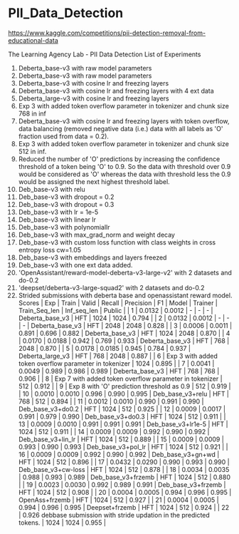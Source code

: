 # PII_Data_Detection
https://www.kaggle.com/competitions/pii-detection-removal-from-educational-data

The Learning Agency Lab - PII Data Detection
List of Experiments
1. Deberta_base-v3 with raw model parameters
2. Deberta_base-v3 with raw model parameters
3. Deberta_base-v3 with cosine lr and freezing layers
4. Deberta_base-v3 with cosine lr and freezing layers with 4 ext data
5. Deberta_large-v3 with cosine lr and freezing layers
6. Exp 3 with added token overflow parameter in tokenizer and chunk size 768 in inf
7. Deberta_base-v3 with cosine lr and freezing layers with token overflow, data balancing (removed negative data (i.e.) data with all labels as 'O' fraction used from data = 0.2).
8. Exp 3 with added token overflow parameter in tokenizer and chunk size 512 in inf.
9. Reduced the number of 'O' predictions by increasing the confidence threshold of a token being 'O' to 0.9. So the data with threshold over 0.9 would be considered as 'O' whereas the data with threshold less the 0.9 would be assigned the next highest threshold label.
10. Deb_base-v3 with relu
11. Deb_base-v3 with dropout = 0.2
12. Deb_base-v3 with dropout = 0.3
13. Deb_base-v3 with lr = 1e-5
14. Deb_base-v3 with linear lr
15. Deb_base-v3 with polynomiallr
16. Deb_base-v3 with max_grad_norm and weight decay
17. Deb_base-v3 with custom loss function with class weights in cross entropy loss cw=1.05
18. Deb_base-v3 with embeddings and layers freezed
19. Deb_base-v3 with one ext data added.
20. 'OpenAssistant/reward-model-deberta-v3-large-v2' with 2 datasets and do-0.2
21. 'deepset/deberta-v3-large-squad2' with 2 datasets and do-0.2
22. Strided submissions with deberta base and openassistant reward model.
Scores
| Exp |    Train   |   Valid   | Recall | Precision |     F1   |         Model          | Trainer | Train_Seq_len | Inf_seq_len | Public |
|   1   |  0.0132  | 0.0012  |     -     |        -       |     -     |  Deberta_base_v3 |   HFT   |        1024        |     1024      |  0.794 |
|   2   |  0.0132  | 0.0012  |     -     |        -       |     -     |  Deberta_base_v3 |   HFT   |        2048        |     2048      |  0.828 |
|   3   |  0.0006  | 0.0011  |  0.891 |    0.696    | 0.882 |  Deberta_base_v3 |    HFT   |        1024       |     2048      |  0.870  |
|   4   |  0.0170  | 0.0188  |  0.942 |    0.769    | 0.933 |  Deberta_base_v3  |   HFT   |         768        |     2048      |  0.870  |
|   5   |  0.0178  | 0.0185  |  0.945 |    0.784    | 0.937 |  Deberta_large_v3 |   HFT   |         768        |     2048      |  0.887  |
|   6   |                            Exp 3 with added token overflow parameter in tokenizer                      |    1024       |  0.895  | 
|   7   |  0.0041  | 0.0049  |  0.989 |    0.986    | 0.989 |  Deberta_base_v3 |    HFT   |        768         |      768       |  0.906  |
|   8   |                            Exp 7 with added token overflow parameter in tokenizer                      |      512       |  0.912  | 
|   9   |                                        Exp 8 with 'O' prediction threshold as 0.9                                   |      512       |  0.919  | 
|  10  |  0.0010  | 0.0010  |  0.996 |    0.990    | 0.995 | Deb_base_v3+relu |   HFT   |         768        |      512       |  0.894  |
|  11  |  0.0012  | 0.0010  |  0.990 |    0.991    | 0.990 | Deb_base_v3+do0.2 | HFT  |         1024      |      512       |  0.925  |
|  12  |  0.0009  | 0.0017  |  0.991 |    0.979    | 0.990 | Deb_base_v3+do0.3 | HFT  |         1024      |      512       |  0.911  |
|  13  |  0.0009  | 0.0010  |  0.991 |    0.991    | 0.991 | Deb_base_v3+lr1e-5 | HFT  |         1024      |      512       |  0.911  |
|  14  |  0.0009  | 0.0009  |  0.992 |    0.990    | 0.992 |  Deb_base_v3+lin_lr  | HFT  |         1024      |      512       |  0.889  |
|  15  |  0.0009  | 0.0009  |  0.993 |    0.990    | 0.993 |  Deb_base_v3+pol_lr | HFT  |         1024      |      512       |  0.921  |
|  16  |  0.0009  | 0.0009  |  0.992 |    0.990    | 0.992 | Deb_base_v3+gn+wd | HFT |         1024      |      512      |  0.896  |
|  17  |  0.0432  | 0.0290  |  0.990 |    0.993    | 0.990 | Deb_base_v3+cw-loss | HFT |         1024      |      512      |  0.878  |
|  18  |  0.0034  | 0.0035  |  0.988 |    0.993    | 0.989 | Deb_base_v3+frzemb  | HFT |         1024      |      512      |  0.880  |
|  19  |  0.0023  | 0.0030  |  0.992 |    0.989    | 0.991 | Deb_base_v3+frzemb  | HFT |         1024      |      512      |  0.908  |
|  20  |  0.0004  | 0.0005  |  0.994 |    0.996    | 0.995 |    OpenAss+frzemb    | HFT  |         1024      |      512      |  0.927  |
|  21  |  0.0004  | 0.0005  |  0.994 |    0.996    | 0.995 |    Deepset+frzemb      | HFT  |         1024      |      512      |  0.924  |
|  22  | 0.926 debbase submission with stride updation in the predicted tokens.   |         1024      |     1024     |  0.955  |
